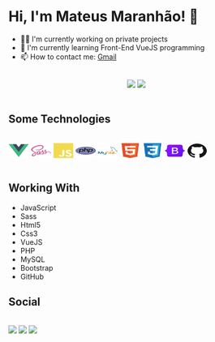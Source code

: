 # Hi, I'm Mateus Maranhão! 👋

<ul>
    <li>👩‍💻 I'm currently working on private projects</li>
    <li>🧠 I'm currently learning Front-End VueJS programming</li>
    <li>📫 How to contact me: <a href="mailto:mateusnmaranhao@gmail.com">Gmail</a></li>
</ul>

<div align="center"><br>
    <img height="130mm" src="https://github-readme-stats.vercel.app/api?username=mateusmaranhao12&theme=outrun&title_color=#E2A8F&text_color=#E2A8FF&icon_color=#E2A8F](https://camo.githubusercontent.com/0ae30bcee9edc9c0f5d5e5153043b2684d2ec1f1e2bdc4971180d3269fca99ba/68747470733a2f2f6769746875622d726561646d652d73746174732e76657263656c2e6170702f6170692f70696e2f3f757365726e616d653d616e7572616768617a7261267265706f3d6769746875622d726561646d652d73746174732663616368655f7365636f6e64733d3836343030267468656d653d6f757472756e" />
    <img height="130mm" src="https://github-readme-stats.vercel.app/api/top-langs/?username=mateusmaranhao12&layout=compact&theme=outrun" />
</div><br>

## Some Technologies

<div display="inline_block"><br>
    <img align="center" alt="VueJS" height="30" width="40" src="https://raw.githubusercontent.com/devicons/devicon/master/icons/vuejs/vuejs-original.svg"/>
    <img align="center" alt="SCSS" height="30" width="40" src="https://raw.githubusercontent.com/devicons/devicon/master/icons/sass/sass-original.svg"/>
    <img align="center" alt="Javascript" height="30" width="40" src="https://raw.githubusercontent.com/devicons/devicon/master/icons/javascript/javascript-plain.svg"/>
    <img align="center" alt="PHP" height="30" width="40" src="https://github.com/devicons/devicon/blob/master/icons/php/php-original.svg"/>
    <img align="center" alt="MySQL" height="30" width="40" src="https://github.com/devicons/devicon/blob/master/icons/mysql/mysql-original-wordmark.svg"/>
    <img align="center" alt="HTML" height="30" width="40" src="https://raw.githubusercontent.com/devicons/devicon/master/icons/html5/html5-original.svg"/>
    <img align="center" alt="CSS" height="30" width="40" src="https://raw.githubusercontent.com/devicons/devicon/master/icons/css3/css3-original.svg"/>
    <img align="center" alt="Bootstrap" height="30" width="40" src="https://github.com/devicons/devicon/blob/master/icons/bootstrap/bootstrap-original.svg"/>
    <img align="center" alt="GitHub" height="30" width="40" src="https://github.com/devicons/devicon/blob/master/icons/github/github-original.svg"/>
    
</div><br>

## Working With
<ul>
    <li>JavaScript</li>
    <li>Sass</li>
    <li>Html5</li>
    <li>Css3</li>
    <li>VueJS</li>
    <li>PHP</li>
    <li>MySQL</li>
    <li>Bootstrap</li>
    <li>GitHub</li>
</ul>
    
## Social

<div><br>
    <a href="https://instagram.com/mateus_maranhao12"><img src="https://img.shields.io/badge/Instagram-E4405F?style=for-the-badge&logo=instagram&logoColor=white"/></a>
    <a href="mailto:mateusnmaranhao@gmail.com"><img src="https://img.shields.io/badge/Gmail-D14836?style=for-the-badge&logo=gmail&logoColor=white"/></a>
    <a href="https://www.linkedin.com/in/mateus-maranh%C3%A3o-24938b230/"><img src="https://img.shields.io/badge/LinkedIn-0077B5?style=for-the-badge&logo=linkedin&logoColor=white"/></a>
</div>

